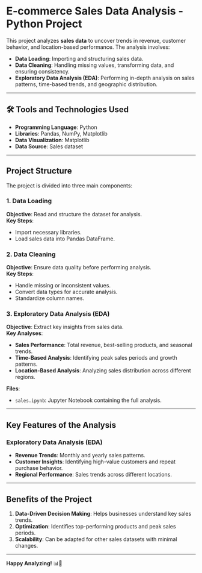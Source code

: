 # E-commerce Sales Data Analysis - Python Project

This project analyzes **sales data** to uncover trends in revenue, customer behavior, and location-based performance. The analysis involves:

- **Data Loading**: Importing and structuring sales data.
- **Data Cleaning**: Handling missing values, transforming data, and ensuring consistency.
- **Exploratory Data Analysis (EDA)**: Performing in-depth analysis on sales patterns, time-based trends, and geographic distribution.

---

## 🛠 Tools and Technologies Used

- **Programming Language**: Python  
- **Libraries**: Pandas, NumPy, Matplotlib  
- **Data Visualization**: Matplotlib  
- **Data Source**: Sales dataset

---

## Project Structure

The project is divided into three main components:

### **1. Data Loading**
**Objective**: Read and structure the dataset for analysis.  
**Key Steps**:
- Import necessary libraries.
- Load sales data into Pandas DataFrame.

### **2. Data Cleaning**
**Objective**: Ensure data quality before performing analysis.  
**Key Steps**:
- Handle missing or inconsistent values.
- Convert data types for accurate analysis.
- Standardize column names.

### **3. Exploratory Data Analysis (EDA)**
**Objective**: Extract key insights from sales data.  
**Key Analyses**:
- **Sales Performance**: Total revenue, best-selling products, and seasonal trends.
- **Time-Based Analysis**: Identifying peak sales periods and growth patterns.
- **Location-Based Analysis**: Analyzing sales distribution across different regions.

**Files**:
- `sales.ipynb`: Jupyter Notebook containing the full analysis.

---

## Key Features of the Analysis

### **Exploratory Data Analysis (EDA)**
- **Revenue Trends**: Monthly and yearly sales patterns.
- **Customer Insights**: Identifying high-value customers and repeat purchase behavior.
- **Regional Performance**: Sales trends across different locations.

---

## Benefits of the Project
1. **Data-Driven Decision Making**: Helps businesses understand key sales trends.
2. **Optimization**: Identifies top-performing products and peak sales periods.
3. **Scalability**: Can be adapted for other sales datasets with minimal changes.

---

**Happy Analyzing!** 📊💪





